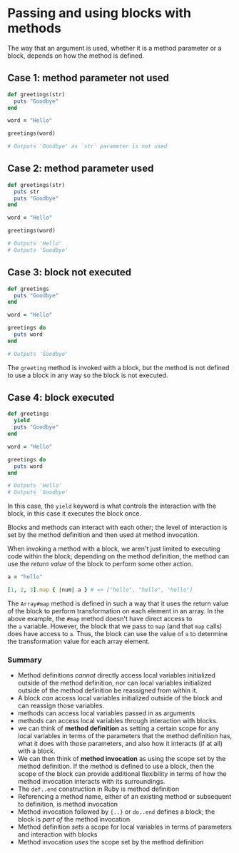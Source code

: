# Passing and using blocks with methods

The way that an argument is used, whether it is a method parameter or a block, depends on how the method is defined.

## Case 1: method parameter not used

```ruby
def greetings(str)
  puts "Goodbye"
end

word = "Hello"

greetings(word)

# Outputs 'Goodbye' as `str` parameter is not used
```

## Case 2: method parameter used

```ruby
def greetings(str)
  puts str
  puts "Goodbye"
end

word = "Hello"

greetings(word)

# Outputs 'Hello'
# Outputs 'Goodbye'
```

## Case 3: block not executed

```ruby
def greetings
  puts "Goodbye"
end

word = "Hello"

greetings do
  puts word
end

# Outputs 'Goodbye'
```

The `greeting` method is invoked with a block, but the method is not defined to use a block in any way so the block is not executed.
## Case 4: block executed

```ruby
def greetings
  yield
  puts "Goodbye"
end

word = "Hello"

greetings do
  puts word
end

# Outputs 'Hello'
# Outputs 'Goodbye'
```

In this case, the `yield` keyword is what controls the interaction with the block, in this case it executes the block once. 

Blocks and methods can interact with each other; the level of interaction is set by the method definition and then used at method invocation.

When invoking a method with a block, we aren't just limited to executing code within the block; depending on the method definition, the method can use the _return value_ of the block to perform some other action.

```ruby
a = "hello"

[1, 2, 3].map { |num| a } # => ["hello", "hello", "hello"]
```

The `Array#map` method is defined in such a way that it uses the return value of the block to perform transformation on each element in an array. In the above example, the `#map` method doesn't have direct access to the `a` variable. However, the block that we pass to `map` (and that `map` calls) does have access to `a`. Thus, the block can use the value of `a` to determine the transformation value for each array element.

### Summary

* Method definitions _cannot_ directly access local variables initialized outside of the method definition, nor can local variables initialized outside of the method definition be reassigned from within it.
* A block _can_ access local variables initialized outside of the block and can reassign those variables.
* methods can access local variables passed in as arguments
* methods can access local variables through interaction with blocks.
* we can think of **method definition** as setting a certain scope for any local variables in terms of the parameters that the method definition has, what it does with those parameters, and also how it interacts (if at all) with a block.
* We can then think of **method invocation** as using the scope set by the method definition. If the method is defined to use a block, then the scope of the block can provide additional flexibility in terms of how the method invocation interacts with its surroundings.
* The `def..end` construction in Ruby is method definition
* Referencing a method name, either of an existing method or subsequent to definition, is method invocation
* Method invocation followed by `{..}` or `do..end` defines a block; the block is _part of_ the method invocation
* Method definition _sets_ a scope for local variables in terms of parameters and interaction with blocks
* Method invocation _uses_ the scope set by the method definition